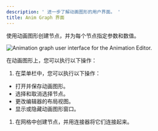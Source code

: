 ```yaml
---
description: ' 进一步了解动画图形的用户界面。 '
title: Anim Graph 界面
---
```


使用动画图形创建节点，并为每个节点指定参数和数值。

![Animation graph user interface for the Animation Editor.](/images/user-guide/actor-animation/animation-editor-animation-graph-user-interface.png)

在动画图形上，您可以执行以下操作：

1. 在菜单栏中，您可以执行以下操作：
  + 打开并保存动画图形。
  + 选择和取消选择节点。
  + 更改编辑器的布局视图。
  + 显示或隐藏动画图形窗口。

1. 在网格中创建节点，并用连接器将它们连接起来。
